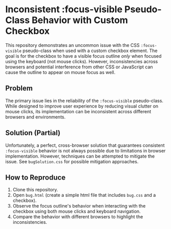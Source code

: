 # Inconsistent :focus-visible Pseudo-Class Behavior with Custom Checkbox

This repository demonstrates an uncommon issue with the CSS `:focus-visible` pseudo-class when used with a custom checkbox element. The goal is for the checkbox to have a visible focus outline *only* when focused using the keyboard (not mouse clicks). However, inconsistencies across browsers and potential interference from other CSS or JavaScript can cause the outline to appear on mouse focus as well.

## Problem

The primary issue lies in the reliability of the `:focus-visible` pseudo-class.  While designed to improve user experience by reducing visual clutter on mouse clicks, its implementation can be inconsistent across different browsers and environments.

## Solution (Partial)

Unfortunately, a perfect, cross-browser solution that guarantees consistent `:focus-visible` behavior is not always possible due to limitations in browser implementation. However, techniques can be attempted to mitigate the issue. See `bugSolution.css` for possible mitigation approaches.

## How to Reproduce

1. Clone this repository.
2. Open `bug.html` (create a simple html file that includes `bug.css` and a checkbox). 
3. Observe the focus outline's behavior when interacting with the checkbox using both mouse clicks and keyboard navigation.
4. Compare the behavior with different browsers to highlight the inconsistencies.
